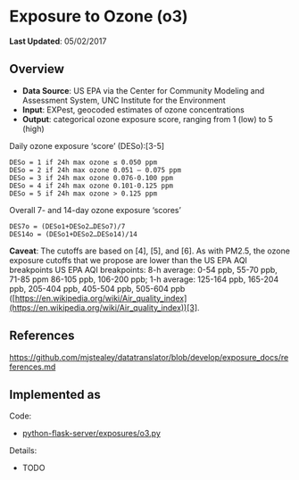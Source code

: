 # Exposure to Ozone (o3)

**Last Updated**: 05/02/2017

## Overview

- **Data Source**: US EPA via the Center for Community Modeling and Assessment System, UNC Institute for the Environment
- **Input**: EXPest, geocoded estimates of ozone concentrations
- **Output**: categorical ozone exposure score, ranging from 1 (low) to 5 (high)

Daily ozone exposure ‘score’ (DESo):[3-5]

```
DESo = 1 if 24h max ozone ≤ 0.050 ppm
DESo = 2 if 24h max ozone 0.051 – 0.075 ppm
DESo = 3 if 24h max ozone 0.076-0.100 ppm
DESo = 4 if 24h max ozone 0.101-0.125 ppm
DESo = 5 if 24h max ozone > 0.125 ppm
```

Overall 7- and 14-day ozone exposure ‘scores’

```
DES7o = (DESo1+DESo2…DESo7)/7
DES14o = (DESo1+DESo2…DESo14)/14
```

**Caveat**: The cutoffs are based on [4], [5], and [6]. As with PM2.5, the ozone exposure cutoffs that we propose are lower than the US EPA AQI breakpoints US EPA AQI breakpoints: 8-h average: 0-54 ppb, 55-70 ppb, 71-85 ppm 86-105 ppb, 106-200 ppb; 1-h average: 125-164 ppb, 165-204 ppb, 205-404 ppb, 405-504 ppb, 505-604 ppb ([https://en.wikipedia.org/wiki/Air_quality_index](https://en.wikipedia.org/wiki/Air_quality_index))[3].

## References
https://github.com/mjstealey/datatranslator/blob/develop/exposure_docs/references.md

## Implemented as

Code: 

- [python-flask-server/exposures/o3.py](../python-flask-server/exposures/o3.py)

Details:

- TODO
